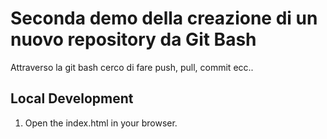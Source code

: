 # Seconda demo della creazione di un nuovo repository da Git Bash

Attraverso la git bash cerco di fare push, pull, commit ecc..

## Local Development

1. Open the index.html in your browser.